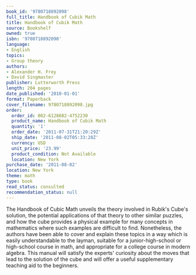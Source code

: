 ```yaml
---
book_id: '9780718892098'
full_title: Handbook of Cubik Math
title: Handbook of Cubik Math
source: Bookshelf
owned: true
isbn: '9780718892098'
language:
- English
topics:
- Group theory
authors:
- Alexander H. Frey
- David Singmaster
publisher: Lutterworth Press
length: 204 pages
date_published: '2010-01-01'
format: Paperback
cover_filename: 9780718892098.jpg
order:
  order_id: 002-6128602-4752230
  product_name: Handbook of Cubik Math
  quantity: '1'
  order_date: '2011-07-31T21:20:29Z'
  ship_date: '2011-08-02T05:33:28Z'
  currency: USD
  unit_price: '23.99'
  product_condition: Not Available
  location: New York
purchase_date: '2011-08-02'
location: New York
theme: math
type: book
read_status: consulted
recommendation_status: null
---
```

The Handbook of Cubic Math unveils the theory involved in Rubik's Cube's solution, the potential applications of that theory to other similar puzzles, and how the cube provides a physical example for many concepts in mathematics where such examples are difficult to find. Nonetheless, the authors have been able to cover and explain these topics in a way which is easily understandable to the layman, suitable for a junior-high-school or high-school course in math, and appropriate for a college course in modern algebra. This manual will satisfy the experts' curiosity about the moves that lead to the solution of the cube and will offer a useful supplementary teaching aid to the beginners.
